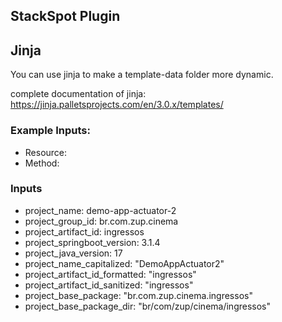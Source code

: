 ## StackSpot Plugin

## Jinja

You can use jinja to make a template-data folder more dynamic.

complete documentation of jinja: https://jinja.palletsprojects.com/en/3.0.x/templates/

### Example Inputs:
- Resource: 
- Method: 


### Inputs

- project_name: demo-app-actuator-2
- project_group_id: br.com.zup.cinema
- project_artifact_id: ingressos
- project_springboot_version: 3.1.4
- project_java_version: 17
- project_name_capitalized: "DemoAppActuator2"
- project_artifact_id_formatted: "ingressos"
- project_artifact_id_sanitized: "ingressos"
- project_base_package: "br.com.zup.cinema.ingressos"
- project_base_package_dir: "br/com/zup/cinema/ingressos"
